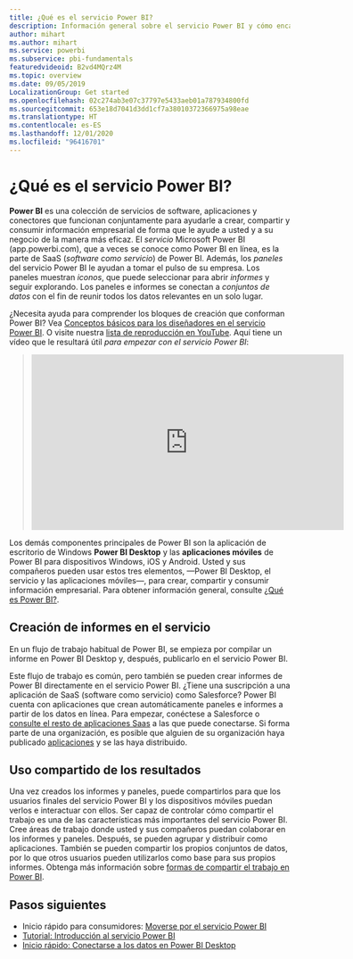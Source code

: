 ```yaml
---
title: ¿Qué es el servicio Power BI?
description: Información general sobre el servicio Power BI y cómo encaja con las demás partes de Power BI.
author: mihart
ms.author: mihart
ms.service: powerbi
ms.subservice: pbi-fundamentals
featuredvideoid: B2vd4MQrz4M
ms.topic: overview
ms.date: 09/05/2019
LocalizationGroup: Get started
ms.openlocfilehash: 02c274ab3e07c37797e5433aeb01a787934800fd
ms.sourcegitcommit: 653e18d7041d3dd1cf7a38010372366975a98eae
ms.translationtype: HT
ms.contentlocale: es-ES
ms.lasthandoff: 12/01/2020
ms.locfileid: "96416701"
---
```

# <a name="what-is-the-power-bi-service"></a>¿Qué es el servicio Power BI?
**Power BI** es una colección de servicios de software, aplicaciones y conectores que funcionan conjuntamente para ayudarle a crear, compartir y consumir información empresarial de forma que le ayude a usted y a su negocio de la manera más eficaz. El *servicio* Microsoft Power BI (app.powerbi.com), que a veces se conoce como Power BI en línea, es la parte de SaaS (*software como servicio*) de Power BI. Además, los *paneles* del servicio Power BI le ayudan a tomar el pulso de su empresa. Los paneles muestran *iconos*, que puede seleccionar para abrir *informes* y seguir explorando. Los paneles e informes se conectan a *conjuntos de datos* con el fin de reunir todos los datos relevantes en un solo lugar. 

¿Necesita ayuda para comprender los bloques de creación que conforman Power BI? Vea [Conceptos básicos para los diseñadores en el servicio Power BI](service-basic-concepts.md). O visite nuestra [lista de reproducción en YouTube](https://www.youtube.com/playlist?list=PL1N57mwBHtN0JFoKSR0n-tBkUJHeMP2cP). Aquí tiene un vídeo que le resultará útil *para empezar con el servicio Power BI*:

> 
> <iframe width="560" height="315" src="https://www.youtube.com/embed/B2vd4MQrz4M" frameborder="0" allowfullscreen></iframe>
> 

Los demás componentes principales de Power BI son la aplicación de escritorio de Windows **Power BI Desktop** y las **aplicaciones móviles** de Power BI para dispositivos Windows, iOS y Android. Usted y sus compañeros pueden usar estos tres elementos, &mdash;Power BI Desktop, el servicio y las aplicaciones móviles&mdash;, para crear, compartir y consumir información empresarial. Para obtener información general, consulte [¿Qué es Power BI?](power-bi-overview.md).

## <a name="creating-reports-in-the-service"></a>Creación de informes en el servicio
En un flujo de trabajo habitual de Power BI, se empieza por compilar un informe en Power BI Desktop y, después, publicarlo en el servicio Power BI.  

Este flujo de trabajo es común, pero también se pueden crear informes de Power BI directamente en el servicio Power BI. ¿Tiene una suscripción a una aplicación de SaaS (software como servicio) como Salesforce? Power BI cuenta con aplicaciones que crean automáticamente paneles e informes a partir de los datos en línea. Para empezar, conéctese a Salesforce o [consulte el resto de aplicaciones Saas](../connect-data/service-get-data.md) a las que puede conectarse. Si forma parte de una organización, es posible que alguien de su organización haya publicado [aplicaciones](../collaborate-share/service-create-distribute-apps.md) y se las haya distribuido.

## <a name="sharing-your-findings"></a>Uso compartido de los resultados 

Una vez creados los informes y paneles, puede compartirlos para que los usuarios finales del servicio Power BI y los dispositivos móviles puedan verlos e interactuar con ellos. Ser capaz de controlar cómo compartir el trabajo es una de las características más importantes del servicio Power BI. Cree áreas de trabajo donde usted y sus compañeros puedan colaborar en los informes y paneles. Después, se pueden agrupar y distribuir como aplicaciones. También se pueden compartir los propios conjuntos de datos, por lo que otros usuarios pueden utilizarlos como base para sus propios informes. Obtenga más información sobre [formas de compartir el trabajo en Power BI](../collaborate-share/service-how-to-collaborate-distribute-dashboards-reports.md).

## <a name="next-steps"></a>Pasos siguientes
- Inicio rápido para consumidores: [Moverse por el servicio Power BI](../consumer/end-user-experience.md)   
- [Tutorial: Introducción al servicio Power BI](service-get-started.md)
- [Inicio rápido: Conectarse a los datos en Power BI Desktop](../connect-data/desktop-quickstart-connect-to-data.md)
